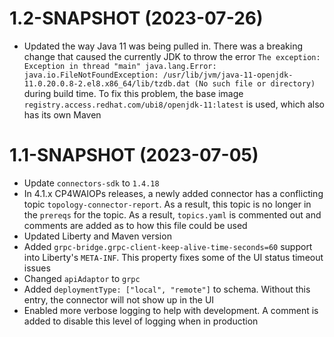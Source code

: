 # 1.2-SNAPSHOT (2023-07-26)
- Updated the way Java 11 was being pulled in. There was a breaking change that caused the currently JDK to throw the error `The exception: Exception in thread "main" java.lang.Error: java.io.FileNotFoundException: /usr/lib/jvm/java-11-openjdk-11.0.20.0.8-2.el8.x86_64/lib/tzdb.dat (No such file or directory) ` during build time. To fix this problem, the base image `registry.access.redhat.com/ubi8/openjdk-11:latest` is used, which also has its own Maven

# 1.1-SNAPSHOT (2023-07-05)
- Update `connectors-sdk` to `1.4.18`
- In 4.1.x CP4WAIOPs releases, a newly added connector has a conflicting topic `topology-connector-report`. As a result, this topic is no longer in the `prereqs` for the topic. As a result, `topics.yaml` is commented out and comments are added as to how this file could be used
- Updated Liberty and Maven version
- Added `grpc-bridge.grpc-client-keep-alive-time-seconds=60` support into Liberty's `META-INF`. This property fixes some of the UI status timeout issues
- Changed `apiAdaptor` to `grpc`
- Added `deploymentType: ["local", "remote"]` to schema. Without this entry, the connector will not show up in the UI
- Enabled more verbose logging to help with development. A comment is added to disable this level of logging when in production